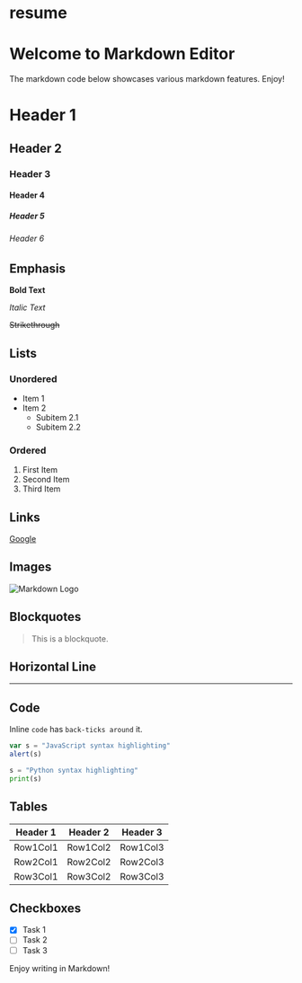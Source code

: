 # resume
# Welcome to Markdown Editor

The markdown code below showcases various markdown features. Enjoy!

# Header 1
## Header 2
### Header 3
#### Header 4
##### Header 5
###### Header 6

## Emphasis

**Bold Text**

*Italic Text*

~~Strikethrough~~

## Lists

### Unordered
- Item 1
- Item 2
  - Subitem 2.1
  - Subitem 2.2

### Ordered
1. First Item
2. Second Item
3. Third Item

## Links
[Google](http://www.google.com)

## Images
![Markdown Logo](https://markdowneditor.net/wp-content/base/favicon32x32.svg)

## Blockquotes
> This is a blockquote. 

## Horizontal Line
---

## Code

Inline `code` has `back-ticks around` it.

```javascript
var s = "JavaScript syntax highlighting"
alert(s)
```

```python
s = "Python syntax highlighting"
print(s)
```

## Tables

| Header 1 | Header 2 | Header 3 |
|----------|----------|----------|
| Row1Col1 | Row1Col2 | Row1Col3 |
| Row2Col1 | Row2Col2 | Row2Col3 |
| Row3Col1 | Row3Col2 | Row3Col3 |

## Checkboxes
- [x] Task 1
- [ ] Task 2
- [ ] Task 3

Enjoy writing in Markdown!
